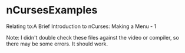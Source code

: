 # nCursesExamples
Relating to:A Brief Introduction to nCurses: Making a Menu - 1

Note: I didn't double check these files against the video or compiler, so there may be some errors. It should work.
